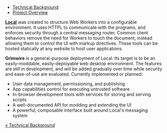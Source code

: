 <ul class="nav nav-pills">
    <li><a href="httpl://v1.pfraze.markdown.convert.app/?url=doc/background.md">Technical Background</a></li>
    <li class="active"><a href="httpl://v1.pfraze.markdown.convert.app/?url=doc/overview.md">Project Overview</a></li>
</ul>

<strong class="label"><a href="http://grimwire.com/local" target="_top" title="Local">Local</a></strong> was created to structure Web Workers into a configurable environment. It uses HTTPL to communicate with the programs, and enforces security through a central messaging router. Common client behaviors remove the need for Workers to touch the document, instead allowing them to control the UI with markup directives. These tools can be hosted statically at any website to host user applications.

<strong class="label">Grimwire</strong> is a general-purpose deployment of Local. Its target is to be an easily-moddable, easily-deployable web desktop environment. The features are still in development, and will be added gradually over time while security and ease-of-use are evaluated. Currently implemented or planned:

 - User data management, permissioning, and publishing
 - App capabilities control for executing untrusted software
 - In-browser development tools with services for storing and serving scripts
 - A well-documented API for modding and extending the UI
 - A powerful, composable interface built around Local's messaging system

<a href="httpl://v1.pfraze.markdown.convert.app/?url=doc/background.md">&laquo; Technical Background</a>